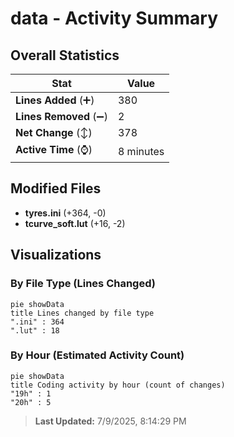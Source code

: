 # data - Activity Summary 

## Overall Statistics

| Stat                   | Value                                                             |
| ---------------------- | ----------------------------------------------------------------- |
| **Lines Added** (➕)   | 380                                          |
| **Lines Removed** (➖) | 2                                        |
| **Net Change** (↕)    | 378                |
| **Active Time** (⌚)   | 8 minutes |


## Modified Files
- **tyres.ini** (+364, -0)
- **tcurve_soft.lut** (+16, -2)

## Visualizations

### By File Type (Lines Changed)

```mermaid
pie showData
title Lines changed by file type
".ini" : 364
".lut" : 18
```

### By Hour (Estimated Activity Count)

```mermaid
pie showData
title Coding activity by hour (count of changes)
"19h" : 1
"20h" : 5
```


> **Last Updated:** 7/9/2025, 8:14:29 PM
